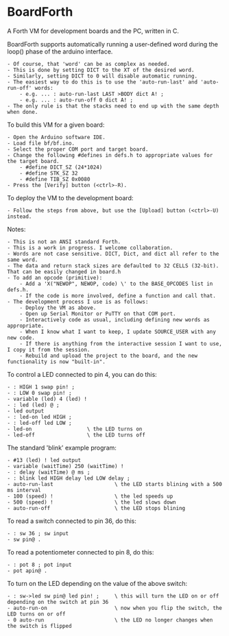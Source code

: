 # BoardForth
A Forth VM for development boards and the PC, written in C.

BoardForth supports automatically running a user-defined word during the loop() phase of the arduino interface.

    - Of course, that 'word' can be as complex as needed.
    - This is done by setting DICT to the XT of the desired word.
    - Similarly, setting DICT to 0 will disable automatic running.
    - The easiest way to do this is to use the 'auto-run-last' and 'auto-run-off' words:
        - e.g. ... : auto-run-last LAST >BODY dict A! ;
        - e.g. ... : auto-run-off 0 dict A! ;
    - The only rule is that the stacks need to end up with the same depth when done.

To build this VM for a given board:

    - Open the Arduino software IDE.
    - Load file bf/bf.ino.
    - Select the proper COM port and target board.
    - Change the following #defines in defs.h to appropriate values for the target board.
        - #define DICT_SZ (24*1024)
        - #define STK_SZ 32
        - #define TIB_SZ 0x0080
    - Press the [Verify] button (<ctrl>-R).
    
To deploy the VM to the development board:

    - Follow the steps from above, but use the [Upload] button (<ctrl>-U) instead.

Notes:

    - This is not an ANSI standard Forth.
    - This is a work in progress. I welcome collaboration.
    - Words are not case sensitive. DICT, Dict, and dict all refer to the same word.
    - The data and return stack sizes are defaulted to 32 CELLS (32-bit). That can be easily changed in board.h
    - To add an opcode (primitive):
        - Add a 'X("NEWOP", NEWOP, code) \' to the BASE_OPCODES list in defs.h.
        - If the code is more involved, define a function and call that.
    - The development process I use is as follows:
        - Deploy the VM as above.
        - Open up Serial Monitor or PuTTY on that COM port.
        - Interactively code as usual, including defining new words as appropriate.
        - When I know what I want to keep, I update SOURCE_USER with any new code.
        - If there is anything from the interactive session I want to use, I copy it from the session.
        - Rebuild and upload the project to the board, and the new functionality is now "built-in".

To control a LED connected to pin 4, you can do this:

    - : HIGH 1 swap pin! ;
    - : LOW 0 swap pin! ;
    - variable (led) 4 (led) !
    - : led (led) @ ; 
    - led output
    - : led-on led HIGH ;
    - : led-off led LOW ;
    - led-on                  \ the LED turns on
    - led-off                 \ the LED turns off

The standard 'blink' example program:

    - #13 (led) ! led output
    - variable (waitTime) 250 (waitTime) !
    - : delay (waitTime) @ ms ;
    - : blink led HIGH delay led LOW delay ;
    - auto-run-last                    \ the LED starts blining with a 500 ms interval
    - 100 (speed) !                    \ the led speeds up
    - 500 (speed) !                    \ the led slows down
    - auto-run-off                     \ the LED stops blining

To read a switch connected to pin 36, do this:

    - : sw 36 ; sw input
    - sw pin@ .

To read a potentiometer connected to pin 8, do this:

    - : pot 8 ; pot input
    - pot apin@ .

To turn on the LED depending on the value of the above switch:

    - : sw->led sw pin@ led pin! ;     \ this will turn the LED on or off depending on the switch at pin 36
    - auto-run-on                      \ now when you flip the switch, the LED turns on or off
    - 0 auto-run                       \ the LED no longer changes when the switch is flipped
